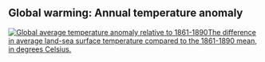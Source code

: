 <!DOCTYPE html>
<html>
<head>
</head>
<body>
    <h2>Global warming: Annual temperature anomaly</h2>
    <div class='tableauPlaceholder' id='viz1755846591215' style='position: relative'><noscript><a href='#'><img alt='Global average temperature anomaly relative to 1861-1890The difference in average land-sea surface temperature compared to the 1861-1890 mean, in degrees Celsius. ' src='https:&#47;&#47;public.tableau.com&#47;static&#47;images&#47;Gl&#47;GlobalwarmingAnnualtemperatureanomaly&#47;Dashboard1&#47;1_rss.png' style='border: none' /></a></noscript><object class='tableauViz'  style='display:none;'><param name='host_url' value='https%3A%2F%2Fpublic.tableau.com%2F' /> <param name='embed_code_version' value='3' /> <param name='site_root' value='' /><param name='name' value='GlobalwarmingAnnualtemperatureanomaly&#47;Dashboard1' /><param name='tabs' value='no' /><param name='toolbar' value='yes' /><param name='static_image' value='https:&#47;&#47;public.tableau.com&#47;static&#47;images&#47;Gl&#47;GlobalwarmingAnnualtemperatureanomaly&#47;Dashboard1&#47;1.png' /> <param name='animate_transition' value='yes' /><param name='display_static_image' value='yes' /><param name='display_spinner' value='yes' /><param name='display_overlay' value='yes' /><param name='display_count' value='yes' /><param name='language' value='en-US' /></object></div>
</body>
</html>
